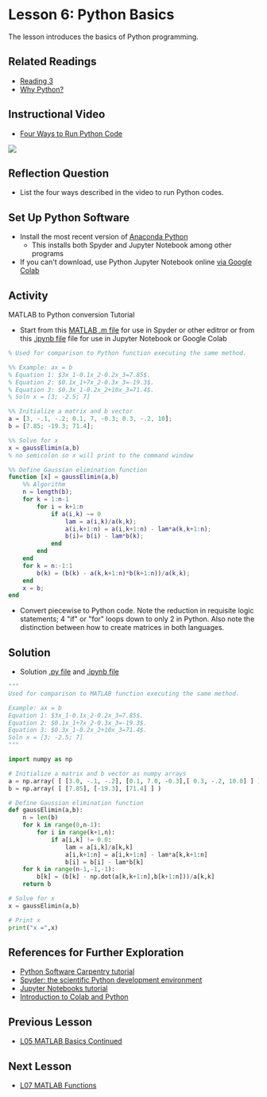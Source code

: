 # **Lesson 6: Python Basics**

The lesson introduces the basics of Python programming.

## **Related Readings**
* [Reading 3](https://github.com/ashleefv/ApplNumComp/blob/master/RecommendedReading.md#reading-3)
* [Why Python?](https://towardsdatascience.com/why-python-is-not-the-programming-language-of-the-future-30ddc5339b66)

## **Instructional Video**
* [Four Ways to Run Python Code](https://www.youtube.com/watch?v=BRQ2DDpByE4&feature=emb_title&ab_channel=AshleeN.FordVersypt)

[![](http://img.youtube.com/vi/BRQ2DDpByE4/0.jpg)](http://www.youtube.com/watch?v=BRQ2DDpByE4 "")

## **Reflection Question**
* List the four ways described in the video to run Python codes. 
  
## **Set Up Python Software**
* Install the most recent version of [Anaconda Python](https://www.anaconda.com/products/individual)
  * This installs both Spyder and Jupyter Notebook among other programs
* If you can't download, use Python Jupyter Notebook online [via Google Colab](https://colab.research.google.com/) 

## **Activity**
MATLAB to Python conversion Tutorial

* Start from this [MATLAB .m file](/CHEclassFa20/In%20Class%20Problem%20Activities/Python/ConvertFromMATLABtoPython.m) for use in Spyder or other editror or from this [.ipynb file](/CHEclassFa20/In%20Class%20Problem%20Activities/Python/ConvertFromMATLABtoPython.ipynb) file for use in Jupyter Notebook or Google Colab

```MATLAB
% Used for comparison to Python function executing the same method.

%% Example: ax = b 
% Equation 1: $3x_1-0.1x_2-0.2x_3=7.85$. 
% Equation 2: $0.1x_1+7x_2-0.3x_3=-19.3$. 
% Equation 3: $0.3x_1-0.2x_2+10x_3=71.4$.
% Soln x = [3; -2.5; 7]

%% Initialize a matrix and b vector
a = [3, -.1, -.2; 0.1, 7, -0.3; 0.3, -.2, 10];
b = [7.85; -19.3; 71.4];

%% Solve for x
x = gaussElimin(a,b)
% no semicolon so x will print to the command window

%% Define Gaussian elimination function
function [x] = gaussElimin(a,b)
    %% Algorithm
    n = length(b);
    for k = 1:n-1
        for i = k+1:n
            if a(i,k) ~= 0
                lam = a(i,k)/a(k,k);
                a(i,k+1:n) = a(i,k+1:n) - lam*a(k,k+1:n);
                b(i)= b(i) - lam*b(k);
            end
        end
    end
    for k = n:-1:1
        b(k) = (b(k) - a(k,k+1:n)*b(k+1:n))/a(k,k);
    end
    x = b;
end
```
* Convert piecewise to Python code. Note the reduction in requisite logic statements; 4 "if" or "for" loops down to only 2 in Python. Also note the distinction between how to create matrices in both languages. 

## **Solution**
* Solution [.py file](/CHEclassFa20/In%20Class%20Problem%20Solutions/Python/ConvertFromMATLABtoPythonSoln.py) and [.ipynb file](/CHEclassFa20/In%20Class%20Problem%20Solutions/Python/ConvertFromMATLABtoPythonSoln.ipynb)

```Python
"""
Used for comparison to MATLAB function executing the same method.

Example: ax = b 
Equation 1: $3x_1-0.1x_2-0.2x_3=7.85$.                
Equation 2: $0.1x_1+7x_2-0.3x_3=-19.3$. 
Equation 3: $0.3x_1-0.2x_2+10x_3=71.4$.
Soln x = [3; -2.5; 7]
"""

import numpy as np

# Initialize a matrix and b vector as numpy arrays
a = np.array( [ [3.0, -.1, -.2], [0.1, 7.0, -0.3],[ 0.3, -.2, 10.0] ] )
b = np.array( [ [7.85], [-19.3], [71.4] ] )

# Define Gaussian elimination function
def gaussElimin(a,b):
    n = len(b)
    for k in range(0,n-1):
        for i in range(k+1,n):
            if a[i,k] != 0.0:
                lam = a[i,k]/a[k,k]
                a[i,k+1:n] = a[i,k+1:n] - lam*a[k,k+1:n]
                b[i] = b[i] - lam*b[k]
    for k in range(n-1,-1,-1):
        b[k] = (b[k] - np.dot(a[k,k+1:n],b[k+1:n]))/a[k,k]
    return b

# Solve for x
x = gaussElimin(a,b)

# Print x
print("x =",x)
```
  
## **References for Further Exploration**
* [Python Software Carpentry tutorial](https://swcarpentry.github.io/python-novice-inflammation/)
* [Spyder: the scientific Python development environment](https://fangohr.github.io/blog/spyder-the-scientific-python-development-environment.html)
* [Jupyter Notebooks tutorial](https://www.datacamp.com/community/tutorials/tutorial-jupyter-notebook)
* [Introduction to Colab and Python](https://colab.research.google.com/github/tensorflow/examples/blob/master/courses/udacity_intro_to_tensorflow_for_deep_learning/l01c01_introduction_to_colab_and_python.ipynb#scrollTo=X9uIpOS2zx7k)

## **Previous Lesson**
 * [L05 MATLAB Basics Continued](/L05%20MATLAB%20Basics%20Cont.md)

## **Next Lesson**
 * [L07 MATLAB Functions](/L07%20MATLAB%20Functions.md)
